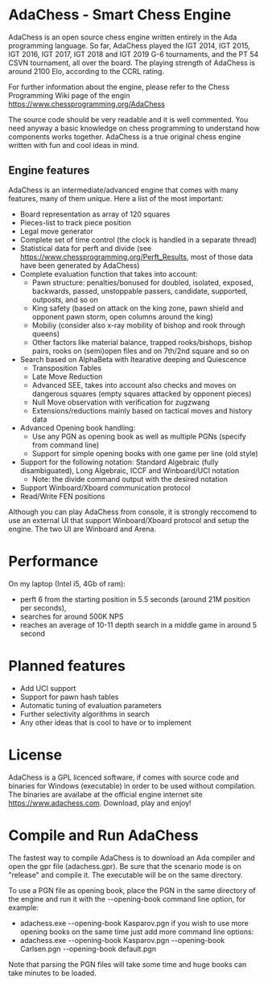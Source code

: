 # AdaChess - Smart Chess Engine

AdaChess is an open source chess engine written entirely in the Ada programming language. So far, AdaChess played the IGT 2014, IGT 2015, IGT 2016, IGT 2017, IGT 2018 and IGT 2019 G-6 tournaments, and the PT 54 CSVN tournament, all over the board.
The playing strength of AdaChess is around 2100 Elo, according to the CCRL rating.

For further information about the engine, please refer to the Chess Programming Wiki page of the engin https://www.chessprogramming.org/AdaChess

The source code should be very readable and it is well commented. You need anyway a basic knowledge on chess programming to understand how components works together.
AdaChess is a true original chess engine written with fun and cool ideas in mind.

## Engine features

AdaChess is an intermediate/advanced engine that comes with many features, many of them unique. Here a list of the most important:
- Board representation as array of 120 squares
- Pieces-list to track piece position
- Legal move generator
- Complete set of time control (the clock is handled in a separate thread)
- Statistical data for perft and divide (see https://www.chessprogramming.org/Perft_Results, most of those data have been generated by AdaChess) 
- Complete evaluation function that takes into account:
  - Pawn structure: penalties/bonused for doubled, isolated, exposed, backwards, passed, unstoppable passers, candidate, supported, outposts, and so on
  - King safety (based on attack on the king zone, pawn shield and opponent pawn storm, open columns around the king)
  - Mobiliy (consider also x-ray mobility of bishop and rook through queens)
  - Other factors like material balance, trapped rooks/bishops, bishop pairs, rooks on (semi)open files and on 7th/2nd square and so on
- Search based on AlphaBeta with Itearative deeping and Quiescence
  - Transposition Tables
  - Late Move Reduction
  - Advanced SEE, takes into account also checks and moves on dangerous squares (empty squares attacked by opponent pieces)
  - Null Move observation with verification for zugzwang
  - Extensions/reductions mainly based on tactical moves and history data
- Advanced Opening book handling:
  - Use any PGN as opening book as well as multiple PGNs (specify from command line)
  - Support for simple opening books with one game per line (old style) 
- Support for the following notation: Standard Algebraic (fully disambiguated), Long Algebraic, ICCF and Winboard/UCI notation
  - Note: the divide command output with the desired notation
- Support Winboard/Xboard communication protocol
- Read/Write FEN positions

Although you can play AdaChess from console, it is strongly reccomend to use an external UI that support Winboard/Xboard protocol and setup the engine. The two UI are Winboard and Arena.

# Performance

On my laptop (Intel i5, 4Gb of ram):
- perft 6 from the starting position in 5.5 seconds (around 21M position per seconds),
- searches for around 500K NPS
- reaches an average of 10-11 depth search in a middle game in around 5 second

# Planned features

- Add UCI support
- Support for pawn hash tables
- Automatic tuning of evaluation parameters
- Further selectivity algorithms in search
- Any other ideas that is cool to have or to implement

# License

AdaChess is a GPL licenced software, if comes with source code and binaries for Windows (executable) in order to be used without compilation. The binaries are availabe at the official engine internet site https://www.adachess.com. Download, play and enjoy!

# Compile and Run AdaChess

The fastest way to compile AdaChess is to download an Ada compiler and open the gpr file (adachess.gpr). Be sure that the scenario mode is on "release" and compile it. The executable will be on the same directory.

To use a PGN file as opening book, place the PGN in the same directory of the engine and run it with the --opening-book command line option, for example:
- adachess.exe --opening-book Kasparov.pgn
if you wish to use more opening books on the same time just add more command line options:
- adachess.exe --opening-book Kasparov.pgn --opening-book Carlsen.pgn --opening-book default.pgn

Note that parsing the PGN files will take some time and huge books can take minutes to be loaded.


<!--
**adachess/AdaChess** is a ✨ _special_ ✨ repository because its `README.md` (this file) appears on your GitHub profile.

Here are some ideas to get you started:

- 🔭 I’m currently working on ...
- 🌱 I’m currently learning ...
- 👯 I’m looking to collaborate on ...
- 🤔 I’m looking for help with ...
- 💬 Ask me about ...
- 📫 How to reach me: ...
- 😄 Pronouns: ...
- ⚡ Fun fact: ...
-->
